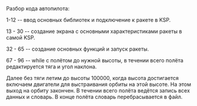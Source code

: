Разбор кода автопилота:

1-12 -- ввод основных библиотек и подключение к ракете в KSP.

13 - 30 -- создание экрана с основными характеристиками ракеты в самой KSP.

32 - 65 -- создание основных функций и запуск ракеты.

67 - 96 -- while с полётом до нужной высоты, в течении всего полёта редактируется тяга и угол наклона.

Далее без тяги летим до высоты 100000, когда высота достигается включаем двигатели для выстраивания орбиты на этой высоте. 
На этом выход на орбиту закончен. В течении всего полёта ведётся запись всех данных и словарь. 
В конце полёта словарь перебрасывается в файл.

